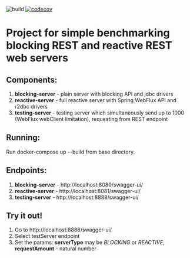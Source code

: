 ![build](https://github.com/alxdv97/blocking-reactive-servers/actions/workflows/maven.yaml/badge.svg)
[![codecov](https://codecov.io/gh/alxdv97/blocking-reactive-servers/branch/master/graph/badge.svg?token=XSocJKIRH4)](https://codecov.io/gh/alxdv97/blocking-reactive-servers)

<h1>Project for simple benchmarking blocking REST and reactive REST web servers</h1>

<h2>Components:</h2>
<ol>
<li><b>blocking-server</b> - plain server with blocking API and jdbc drivers</li>
<li><b>reactive-server</b> - full reactive server with Spring WebFlux API and r2dbc drivers</li>
<li><b>testing-server</b> - testing server which simultaneously send up to 1000 (WebFlux webClient limitation), requesting from REST endpoint</li>
</ol>

<h2>Running:</h2>
<p>Run docker-compose up --build from base directory.</p>

<h2>Endpoints:</h2>
<ol>
<li><b>blocking-server</b> - http://localhost:8080/swagger-ui/</li>
<li><b>reactive-server</b> - http://localhost:8081/swagger-ui/</li>
<li><b>testing-server</b> - http://localhost:8888/swagger-ui/</li>
</ol>

<h2>Try it out!</h2>
<ol>
<li>Go to http://localhost:8888/swagger-ui/</li>
<li>Select testServer endpoint</li>
<li>Set the params: <b>serverType</b> may be <i>BLOCKING</i> or <i>REACTIVE</i>, <b>requestAmount</b> - natural number</li>
</ol>
